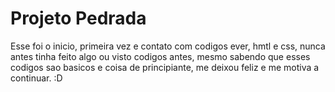 # Projeto Pedrada
 
Esse foi o inicio, primeira vez e contato com codigos ever, hmtl e css, nunca antes tinha feito algo ou visto codigos antes, mesmo sabendo que esses codigos sao basicos e coisa de principiante, me deixou feliz e me motiva a continuar. :D
